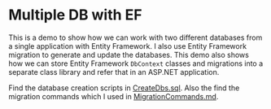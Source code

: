 # Multiple DB with EF

This is a demo to show how we can work with two different databases from a single application
with Entity Framework. I also use Entity Framework migration to generate and update the databases.
This demo also shows how we can store Entity Framework `DbContext` classes and migrations into a
separate class library and refer that in an ASP.NET application.

Find the database creation scripts in [CreateDbs.sql](https://github.com/Arnab-Developer/MultipleDbEf/blob/main/CreateDbs.sql).
Also the find the migration commands which I used in [MigrationCommands.md](https://github.com/Arnab-Developer/MultipleDbEf/blob/main/MigrationCommands.md).

